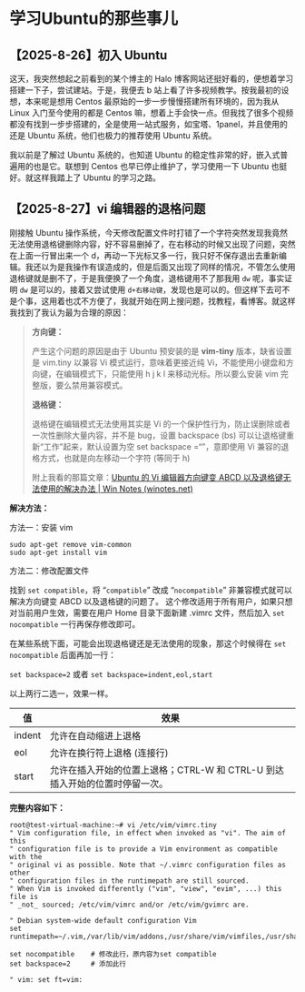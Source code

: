 # 学习Ubuntu的那些事儿

## 【2025-8-26】初入 Ubuntu

这天，我突然想起之前看到的某个博主的 Halo 博客网站还挺好看的，便想着学习搭建一下子，尝试建站。于是，我便去 b 站上看了许多视频教学。按我最初的设想，本来呢是想用 Centos 最原始的一步一步慢慢搭建所有环境的，因为我从 Linux 入门至今使用的都是 Centos 嘛，想着上手会快一点。但我找了很多个视频都没有找到一步步搭建的，全是使用一站式服务，如宝塔、1panel，并且使用的还是 Ubuntu 系统，他们也极力的推荐使用 Ubuntu 系统。

我以前是了解过 Ubuntu 系统的，也知道 Ubuntu 的稳定性非常的好，嵌入式普遍用的也是它。联想到 Centos 也早已停止维护了，学习使用一下 Ubuntu 也挺好。就这样我踏上了 Ubuntu 的学习之路。



## 【2025-8-27】vi 编辑器的退格问题

刚接触 Ubuntu 操作系统，今天修改配置文件时打错了一个字符突然发现我竟然无法使用退格键删除内容，好不容易删掉了，在右移动的时候又出现了问题，突然在上面一行冒出来一个 d，再动一下光标又多一行，我只好不保存退出去重新编辑。我还以为是我操作有误造成的，但是后面又出现了同样的情况，不管怎么使用退格键就是删不了，于是我便换了一个角度，退格键用不了那我用 `dw` 呢，事实证明 `dw` 是可以的，接着又尝试使用 `d+右移动键`，发现也是可以的。但这样下去可不是个事，这用着也忒不方便了，我就开始在网上搜问题，找教程，看博客。就这样我找到了我认为最为合理的原因：

> **方向键：**
>
> 产生这个问题的原因是由于 Ubuntu 预安装的是 **vim-tiny** 版本，缺省设置是 vim.tiny 以兼容 Vi 模式运行，意味着更接近纯 Vi，不能使用小键盘和方向键，在编辑模式下，只能使用 h j k l 来移动光标。所以要么安装 vim 完整版，要么禁用兼容模式。
>
> **退格键：**
>
> 退格键在编辑模式无法使用其实是 Vi 的一个保护性行为，防止误删除或者一次性删除大量内容，并不是 bug，设置 backspace (bs) 可以让退格键重新“工作”起来，默认设置为空 set backspace =“”，意即使用 Vi 兼容的退格方式，也就是向左移动一个字符 (等同于 h)
>
> 附上我看的那篇文章：[Ubuntu 的 Vi 编辑器方向键变 ABCD 以及退格键无法使用的解决办法 | Win Notes (winotes.net)](https://winotes.net/how-to-fix-arrow-key-that-display-abcd-in-vi-on-ubuntu/)

**解决方法：**

方法一：安装 vim

```
sudo apt-get remove vim-common
sudo apt-get install vim
```

方法二：修改配置文件

找到 `set compatible`，将 “`compatible`” 改成 “`nocompatible`” 非兼容模式就可以解决方向键变 ABCD 以及退格键的问题了。
这个修改适用于所有用户，如果只想对当前用户生效，需要在用户 Home 目录下面新建 .vimrc 文件，然后加入 `set nocompatible` 一行再保存修改即可。

在某些系统下面，可能会出现退格键还是无法使用的现象，那这个时候得在 `set nocompatible` 后面再加一行：

`set backspace=2` 或者
`set backspace=indent,eol,start`

以上两行二选一，效果一样。

| 值     | 效果                                                         |
| ------ | ------------------------------------------------------------ |
| indent | 允许在自动缩进上退格                                         |
| eol    | 允许在换行符上退格 (连接行)                                  |
| start  | 允许在插入开始的位置上退格；CTRL-W 和 CTRL-U 到达插入开始的位置时停留一次。 |

**完整内容如下：**

```
root@test-virtual-machine:~# vi /etc/vim/vimrc.tiny 
" Vim configuration file, in effect when invoked as "vi". The aim of this
" configuration file is to provide a Vim environment as compatible with the
" original vi as possible. Note that ~/.vimrc configuration files as other
" configuration files in the runtimepath are still sourced.
" When Vim is invoked differently ("vim", "view", "evim", ...) this file is
" _not_ sourced; /etc/vim/vimrc and/or /etc/vim/gvimrc are.

" Debian system-wide default configuration Vim
set runtimepath=~/.vim,/var/lib/vim/addons,/usr/share/vim/vimfiles,/usr/share/vim/vim82,/usr/share/vim/vimfiles/after,/var/lib/vim/addons/after,~/.vim/after

set nocompatible	# 修改此行，原内容为set compatible
set backspace=2		# 添加此行

" vim: set ft=vim:
```



